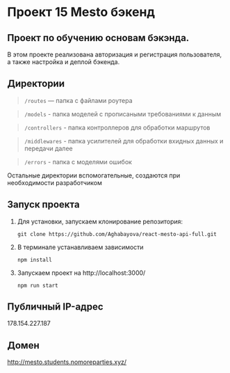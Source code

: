 # Проект 15 Mesto бэкенд

## Проект по обучению основам бэкэнда.

В этом проекте реализована авторизация и регистрация пользователя, а также настройка и деплой бэкенда.

## Директории

> `/routes` — папка с файлами роутера

> `/models` - папка моделей с прописаными требованиями к данным

> `/controllers` - папка контроллеров для обработки маршрутов 

> `/middlewares` - папка усилителей для обработки вхидных данных и передачи далее

> `/errors` - папка с моделями ошибок
  
Остальные директории вспомогательные, создаются при необходимости разработчиком

## Запуск проекта

1. Для установки, запускаем клонирование репозитория:
    ```
    git clone https://github.com/Aghabayova/react-mesto-api-full.git
    ```

2. В терминале устанавливаем зависимости
    ```
    npm install
    ```

3. Запускаем проект на http://localhost:3000/
    ```
    npm run start  
    ```

## Публичный IP-адрес

178.154.227.187

## Домен

http://mesto.students.nomoreparties.xyz/


